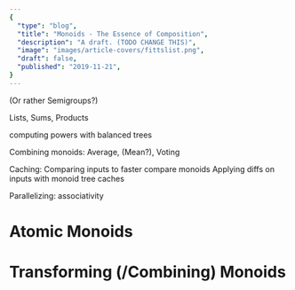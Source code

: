 ```yaml
---
{
  "type": "blog",
  "title": "Monoids - The Essence of Composition",
  "description": "A draft. (TODO CHANGE THIS)",
  "image": "images/article-covers/fittslist.png",
  "draft": false,
  "published": "2019-11-21",
}
---
```


(Or rather Semigroups?)

Lists, Sums, Products

computing powers with balanced trees

Combining monoids: Average, (Mean?), Voting

Caching:
  Comparing inputs to faster compare monoids
  Applying diffs on inputs with monoid tree caches

Parallelizing: associativity

# Atomic Monoids

# Transforming (/Combining) Monoids
